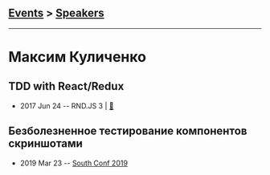 ## [Events](../README.md) > [Speakers](../speakers.md)
---

# Максим Куличенко

## TDD with React&#x2F;Redux
- 2017 Jun 24 -- RND.JS 3  | [:notebook:](https://vk.com/doc5938234_447502185?hash=e125e818d6315db385&dl=aa671f06897095a41a)  
## Безболезненное тестирование компонентов скриншотами
- 2019 Mar 23 -- [South Conf 2019](https://www.youtube.com/watch?v=WHVIrnsG82o)    
